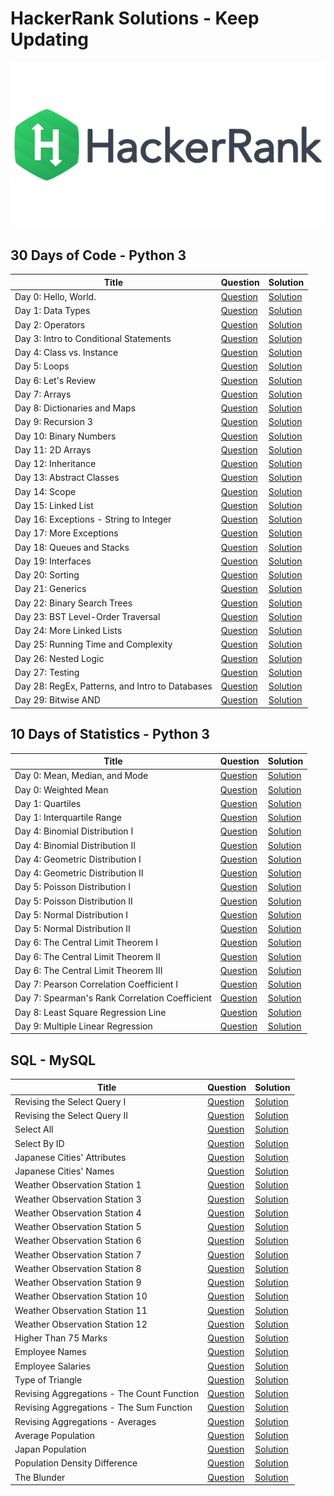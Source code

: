 # HackerRank Solutions - Keep Updating

![Hackerrank](https://github.com/JuntaoDong/hackerrank/blob/master/hackerrank.png)

## 30 Days of Code - Python 3

| Title | Question | Solution |
| ----- | -------- | -------- |
Day 0: Hello, World. | [Question](https://www.hackerrank.com/challenges/30-hello-world/problem) | [Solution](https://github.com/JuntaoDong/hackerrank/blob/master/30%20Days%20of%20Code/day00_hello_world.py)|
Day 1: Data Types | [Question](https://www.hackerrank.com/challenges/30-data-types/problem) | [Solution](https://github.com/JuntaoDong/hackerrank/blob/master/30%20Days%20of%20Code/day01_data_types.py)
Day 2: Operators | [Question](https://www.hackerrank.com/challenges/30-operators/problem) | [Solution](https://github.com/JuntaoDong/hackerrank/blob/master/30%20Days%20of%20Code/day02_operators.py)
Day 3: Intro to Conditional Statements | [Question](https://www.hackerrank.com/challenges/30-conditional-statements) | [Solution](https://github.com/JuntaoDong/hackerrank/blob/master/30%20Days%20of%20Code/day03_intro_to_conditional_statements.py)
Day 4: Class vs. Instance | [Question](https://www.hackerrank.com/challenges/30-class-vs-instance) | [Solution](https://github.com/JuntaoDong/hackerrank/blob/master/30%20Days%20of%20Code/day04_class_vs_instance.py)
Day 5: Loops | [Question](https://www.hackerrank.com/challenges/30-loops) | [Solution](https://github.com/JuntaoDong/hackerrank/blob/master/30%20Days%20of%20Code/day05_loops.py)
Day 6: Let's Review | [Question](https://www.hackerrank.com/challenges/30-review-loop) | [Solution](https://github.com/JuntaoDong/hackerrank/blob/master/30%20Days%20of%20Code/day06_lets_review.py)
Day 7: Arrays | [Question](https://www.hackerrank.com/challenges/30-arrays) | [Solution](https://github.com/JuntaoDong/hackerrank/blob/master/30%20Days%20of%20Code/day07_arrays.py)
Day 8: Dictionaries and Maps | [Question](https://www.hackerrank.com/challenges/30-dictionaries-and-maps) | [Solution](https://github.com/JuntaoDong/hackerrank/blob/master/30%20Days%20of%20Code/day08_dictionaries_and_maps.py)
Day 9: Recursion 3 | [Question](https://www.hackerrank.com/challenges/30-recursion) | [Solution](https://github.com/JuntaoDong/hackerrank/blob/master/30%20Days%20of%20Code/day09_recursion3.py)
Day 10: Binary Numbers | [Question](https://www.hackerrank.com/challenges/30-binary-numbers) | [Solution](https://github.com/JuntaoDong/hackerrank/blob/master/30%20Days%20of%20Code/day10_binary_numbers.py)
Day 11: 2D Arrays | [Question](https://www.hackerrank.com/challenges/30-2d-arrays) | [Solution](https://github.com/JuntaoDong/hackerrank/blob/master/30%20Days%20of%20Code/day11_2d_arrays.py)
Day 12: Inheritance | [Question](https://www.hackerrank.com/challenges/30-inheritance) | [Solution](https://github.com/JuntaoDong/hackerrank/blob/master/30%20Days%20of%20Code/day12_inheritance.py)
Day 13: Abstract Classes | [Question](https://www.hackerrank.com/challenges/30-abstract-classes) | [Solution](https://github.com/JuntaoDong/hackerrank/blob/master/30%20Days%20of%20Code/day13_abstract_classes.py)
Day 14: Scope | [Question](https://www.hackerrank.com/challenges/30-scope) | [Solution](https://github.com/JuntaoDong/hackerrank/blob/master/30%20Days%20of%20Code/day14_scope.py)
Day 15: Linked List | [Question](https://www.hackerrank.com/challenges/30-linked-list) | [Solution](https://github.com/JuntaoDong/hackerrank/blob/master/30%20Days%20of%20Code/day15_linked_list.py)
Day 16: Exceptions - String to Integer | [Question](https://www.hackerrank.com/challenges/30-exceptions-string-to-integer) | [Solution](https://github.com/JuntaoDong/hackerrank/blob/master/30%20Days%20of%20Code/day16_exceptions_string_to_integer.py)
Day 17: More Exceptions | [Question](https://www.hackerrank.com/challenges/30-more-exceptions) | [Solution](https://github.com/JuntaoDong/hackerrank/blob/master/30%20Days%20of%20Code/day17_more_exceptions.py)
Day 18: Queues and Stacks | [Question](https://www.hackerrank.com/challenges/30-queues-stacks) | [Solution](https://github.com/JuntaoDong/hackerrank/blob/master/30%20Days%20of%20Code/day18_queues_and_stacks.py)
Day 19: Interfaces | [Question](https://www.hackerrank.com/challenges/30-interfaces) | [Solution](https://github.com/JuntaoDong/hackerrank/blob/master/30%20Days%20of%20Code/day19_interfaces.py)
Day 20: Sorting | [Question](https://www.hackerrank.com/challenges/30-sorting) | [Solution](https://github.com/JuntaoDong/hackerrank/blob/master/30%20Days%20of%20Code/day20_sorting.py)
Day 21: Generics | [Question](https://www.hackerrank.com/challenges/30-generics) | [Solution](https://github.com/JuntaoDong/hackerrank/blob/master/30%20Days%20of%20Code/day21_generics.java)
Day 22: Binary Search Trees | [Question](https://www.hackerrank.com/challenges/30-binary-search-trees) | [Solution](https://github.com/JuntaoDong/hackerrank/blob/master/30%20Days%20of%20Code/day22_binary_search_trees.py)
Day 23: BST Level-Order Traversal | [Question](https://www.hackerrank.com/challenges/30-binary-trees) | [Solution](https://github.com/JuntaoDong/hackerrank/blob/master/30%20Days%20of%20Code/day23_BST_level_order_traversal.py)
Day 24: More Linked Lists | [Question](https://www.hackerrank.com/challenges/30-linked-list-deletion) | [Solution](https://github.com/JuntaoDong/hackerrank/blob/master/30%20Days%20of%20Code/day24_more_linked_lists.py)
Day 25: Running Time and Complexity | [Question](https://www.hackerrank.com/challenges/30-running-time-and-complexity) | [Solution](https://github.com/JuntaoDong/hackerrank/blob/master/30%20Days%20of%20Code/day25_running_time_and_complexity.py)
Day 26: Nested Logic | [Question](https://www.hackerrank.com/challenges/30-nested-logic) | [Solution](https://github.com/JuntaoDong/hackerrank/blob/master/30%20Days%20of%20Code/day26_nested_logic.py)
Day 27: Testing | [Question](https://www.hackerrank.com/challenges/30-testing) | [Solution](https://github.com/JuntaoDong/hackerrank/blob/master/30%20Days%20of%20Code/day27_testing.py)
Day 28: RegEx, Patterns, and Intro to Databases | [Question](https://www.hackerrank.com/challenges/30-regex-patterns) | [Solution](https://github.com/JuntaoDong/hackerrank/blob/master/30%20Days%20of%20Code/day28_regex_patterns_and_intro_to_databases.py)
Day 29: Bitwise AND | [Question](https://www.hackerrank.com/challenges/30-bitwise-and) | [Solution](https://github.com/JuntaoDong/hackerrank/blob/master/30%20Days%20of%20Code/day29_bitwise_and.py)

## 10 Days of Statistics - Python 3

| Title | Question | Solution |
| ----- | -------- | -------- |
Day 0: Mean, Median, and Mode | [Question](https://www.hackerrank.com/challenges/s10-basic-statistics) | [Solution](https://github.com/JuntaoDong/hackerrank/blob/master/10%20Days%20of%20Statistics/day00_mean_median_mode.py)
Day 0: Weighted Mean | [Question](https://www.hackerrank.com/challenges/s10-weighted-mean) | [Solution](https://github.com/JuntaoDong/hackerrank/blob/master/10%20Days%20of%20Statistics/day00_weighted_mean.py)
Day 1: Quartiles | [Question](https://www.hackerrank.com/challenges/s10-quartiles) | [Solution](https://github.com/JuntaoDong/hackerrank/blob/master/10%20Days%20of%20Statistics/day01_quartiles.py)
Day 1: Interquartile Range | [Question](https://www.hackerrank.com/challenges/s10-interquartile-range) | [Solution](https://github.com/JuntaoDong/hackerrank/blob/master/10%20Days%20of%20Statistics/day01_interquartile_range.py)
Day 4: Binomial Distribution I | [Question](https://www.hackerrank.com/challenges/s10-binomial-distribution-1) | [Solution](https://github.com/JuntaoDong/hackerrank/blob/master/10%20Days%20of%20Statistics/day04_binomial_distribution1.py)
Day 4: Binomial Distribution II | [Question](https://www.hackerrank.com/challenges/s10-binomial-distribution-2) | [Solution](https://github.com/JuntaoDong/hackerrank/blob/master/10%20Days%20of%20Statistics/day04_binomial_distribution2.py)
Day 4: Geometric Distribution I | [Question](https://www.hackerrank.com/challenges/s10-geometric-distribution-1) | [Solution](https://github.com/JuntaoDong/hackerrank/blob/master/10%20Days%20of%20Statistics/day04_geometric_distribution1.py)
Day 4: Geometric Distribution II | [Question](https://www.hackerrank.com/challenges/s10-geometric-distribution-2) | [Solution](https://github.com/JuntaoDong/hackerrank/blob/master/10%20Days%20of%20Statistics/day04_geometric_distribution2.py)
Day 5: Poisson Distribution I | [Question](https://www.hackerrank.com/challenges/s10-poisson-distribution-1) | [Solution](https://github.com/JuntaoDong/hackerrank/blob/master/10%20Days%20of%20Statistics/day05_poisson_distribution1.py)
Day 5: Poisson Distribution II | [Question](https://www.hackerrank.com/challenges/s10-poisson-distribution-2) | [Solution](https://github.com/JuntaoDong/hackerrank/blob/master/10%20Days%20of%20Statistics/day05_poisson_distribution2.py)
Day 5: Normal Distribution I | [Question](https://www.hackerrank.com/challenges/s10-normal-distribution-1) | [Solution](https://github.com/JuntaoDong/hackerrank/blob/master/10%20Days%20of%20Statistics/day05_normal_distribution1.py)
Day 5: Normal Distribution II | [Question](https://www.hackerrank.com/challenges/s10-normal-distribution-2) | [Solution](https://github.com/JuntaoDong/hackerrank/blob/master/10%20Days%20of%20Statistics/day05_normal_distribution2.py)
Day 6: The Central Limit Theorem I | [Question](https://www.hackerrank.com/challenges/s10-the-central-limit-theorem-1) | [Solution](https://github.com/JuntaoDong/hackerrank/blob/master/10%20Days%20of%20Statistics/day06_the_central_limit_theorem1.py)
Day 6: The Central Limit Theorem II | [Question](https://www.hackerrank.com/challenges/s10-the-central-limit-theorem-2) | [Solution](https://github.com/JuntaoDong/hackerrank/blob/master/10%20Days%20of%20Statistics/day06_the_central_limit_theorem2.py)
Day 6: The Central Limit Theorem III | [Question](https://www.hackerrank.com/challenges/s10-the-central-limit-theorem-3) | [Solution](https://github.com/JuntaoDong/hackerrank/blob/master/10%20Days%20of%20Statistics/day06_the_central_limit_theorem3.py)
Day 7: Pearson Correlation Coefficient I | [Question](https://www.hackerrank.com/challenges/s10-pearson-correlation-coefficient) | [Solution](https://github.com/JuntaoDong/hackerrank/blob/master/10%20Days%20of%20Statistics/day07_pearson_correlation_coefficient.py)
Day 7: Spearman's Rank Correlation Coefficient | [Question](https://www.hackerrank.com/challenges/s10-spearman-rank-correlation-coefficient) | [Solution](https://github.com/JuntaoDong/hackerrank/blob/master/10%20Days%20of%20Statistics/day07_spearmans_rank_correlation_coefficient.py)
Day 8: Least Square Regression Line | [Question](https://www.hackerrank.com/challenges/s10-least-square-regression-line) | [Solution](https://github.com/JuntaoDong/hackerrank/blob/master/10%20Days%20of%20Statistics/day08_least_square_regression_line.py)
Day 9: Multiple Linear Regression | [Question](https://www.hackerrank.com/challenges/s10-multiple-linear-regression) | [Solution](https://github.com/JuntaoDong/hackerrank/blob/master/10%20Days%20of%20Statistics/day09_multiple_linear_regression.py)

## SQL - MySQL

| Title | Question | Solution |
| ----- | -------- | -------- |
Revising the Select Query I | [Question](https://www.hackerrank.com/challenges/revising-the-select-query/problem) | [Solution](https://github.com/JuntaoDong/hackerrank/blob/master/SQL/Revising%20the%20Select%20Query%20I.sql)
Revising the Select Query II | [Question](https://www.hackerrank.com/challenges/revising-the-select-query-2/problem) | [Solution](https://github.com/JuntaoDong/hackerrank/blob/master/SQL/Revising%20the%20Select%20Query%20II.sql)
Select All | [Question](https://www.hackerrank.com/challenges/select-all-sql/problem) | [Solution](https://github.com/JuntaoDong/hackerrank/blob/master/SQL/Select%20All.sql)
Select By ID | [Question](https://www.hackerrank.com/challenges/select-by-id/problem) | [Solution](https://github.com/JuntaoDong/hackerrank/blob/master/SQL/Select%20By%20ID.sql)
Japanese Cities' Attributes | [Question](https://www.hackerrank.com/challenges/japanese-cities-attributes/problem) | [Solution](https://github.com/JuntaoDong/hackerrank/blob/master/SQL/Japanese%20Cities'%20Attributes.sql)
Japanese Cities' Names | [Question](https://www.hackerrank.com/challenges/japanese-cities-name/problem) | [Solution](https://github.com/JuntaoDong/hackerrank/blob/master/SQL/Japanese%20Cities'%20Names.sql)
Weather Observation Station 1 | [Question](https://www.hackerrank.com/challenges/weather-observation-station-1/problem) | [Solution](https://github.com/JuntaoDong/hackerrank/blob/master/SQL/Weather%20Observation%20Station%201.sql)
Weather Observation Station 3 | [Question](https://www.hackerrank.com/challenges/weather-observation-station-3/problem) | [Solution](https://github.com/JuntaoDong/hackerrank/blob/master/SQL/Weather%20Observation%20Station%203.sql)
Weather Observation Station 4 | [Question](https://www.hackerrank.com/challenges/weather-observation-station-4/problem) | [Solution](https://github.com/JuntaoDong/hackerrank/blob/master/SQL/Weather%20Observation%20Station%204.sql)
Weather Observation Station 5 | [Question](https://www.hackerrank.com/challenges/weather-observation-station-5/problem) | [Solution](https://github.com/JuntaoDong/hackerrank/blob/master/SQL/Weather%20Observation%20Station%205.sql)
Weather Observation Station 6 | [Question](https://www.hackerrank.com/challenges/weather-observation-station-6/problem) | [Solution](https://github.com/JuntaoDong/hackerrank/blob/master/SQL/Weather%20Observation%20Station%206.sql)
Weather Observation Station 7 | [Question](https://www.hackerrank.com/challenges/weather-observation-station-7/problem) | [Solution](https://github.com/JuntaoDong/hackerrank/blob/master/SQL/Weather%20Observation%20Station%207.sql)
Weather Observation Station 8 | [Question](https://www.hackerrank.com/challenges/weather-observation-station-8/problem) | [Solution](https://github.com/JuntaoDong/hackerrank/blob/master/SQL/Weather%20Observation%20Station%208.sql)
Weather Observation Station 9 | [Question](https://www.hackerrank.com/challenges/weather-observation-station-9/problem) | [Solution](https://github.com/JuntaoDong/hackerrank/blob/master/SQL/Weather%20Observation%20Station%209.sql)
Weather Observation Station 10 | [Question](https://www.hackerrank.com/challenges/weather-observation-station-10/problem) | [Solution](https://github.com/JuntaoDong/hackerrank/blob/master/SQL/Weather%20Observation%20Station%2010.sql)
Weather Observation Station 11 | [Question](https://www.hackerrank.com/challenges/weather-observation-station-11/problem) | [Solution](https://github.com/JuntaoDong/hackerrank/blob/master/SQL/Weather%20Observation%20Station%2011.sql)
Weather Observation Station 12 | [Question](https://www.hackerrank.com/challenges/weather-observation-station-12/problem) | [Solution](https://github.com/JuntaoDong/hackerrank/blob/master/SQL/Weather%20Observation%20Station%2012.sql)
Higher Than 75 Marks | [Question](https://www.hackerrank.com/challenges/more-than-75-marks/problem) | [Solution](https://github.com/JuntaoDong/hackerrank/blob/master/SQL/Higher%20Than%2075%20Marks.sql)
Employee Names | [Question](https://www.hackerrank.com/challenges/name-of-employees/problem) | [Solution](https://github.com/JuntaoDong/hackerrank/blob/master/SQL/Employee%20Names.sql)
Employee Salaries | [Question](https://www.hackerrank.com/challenges/salary-of-employees/problem) | [Solution](https://github.com/JuntaoDong/hackerrank/blob/master/SQL/Employee%20Salaries.sql)
Type of Triangle | [Question](https://www.hackerrank.com/challenges/what-type-of-triangle/problem) | [Solution](https://github.com/JuntaoDong/hackerrank/blob/master/SQL/Type%20of%20Triangle.sql)
Revising Aggregations - The Count Function | [Question](https://www.hackerrank.com/challenges/revising-aggregations-the-count-function/problem) | [Solution](https://github.com/JuntaoDong/hackerrank/blob/master/SQL/Revising%20Aggregations%20-%20The%20Count%20Function.sql)
Revising Aggregations - The Sum Function | [Question](https://www.hackerrank.com/challenges/revising-aggregations-sum/problem) | [Solution](https://github.com/JuntaoDong/hackerrank/blob/master/SQL/Revising%20Aggregations%20-%20The%20Sum%20Function.sql)
Revising Aggregations - Averages | [Question](https://www.hackerrank.com/challenges/revising-aggregations-the-average-function/problem) | [Solution](https://github.com/JuntaoDong/hackerrank/blob/master/SQL/Revising%20Aggregations%20-%20Averages.sql)
Average Population | [Question](https://www.hackerrank.com/challenges/average-population/problem) | [Solution](https://github.com/JuntaoDong/hackerrank/blob/master/SQL/Average%20Population.sql)
Japan Population | [Question](https://www.hackerrank.com/challenges/japan-population/problem) | [Solution](https://github.com/JuntaoDong/hackerrank/blob/master/SQL/Japan%20Population.sql)
Population Density Difference | [Question](https://www.hackerrank.com/challenges/population-density-difference/problem) | [Solution](https://github.com/JuntaoDong/hackerrank/blob/master/SQL/Population%20Density%20Difference.sql)
The Blunder | [Question](https://www.hackerrank.com/challenges/the-blunder/problem) | [Solution](https://github.com/JuntaoDong/hackerrank/blob/master/SQL/The%20Blunder.sql)